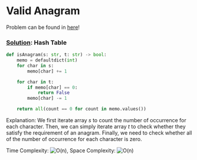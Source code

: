 # Valid Anagram

Problem can be found in [here](https://leetcode.com/problems/valid-anagram/)!

### [Solution](/Array%20%26%20Hashing/242-ValidAnagram/solution.py): Hash Table

```python
def isAnagram(s: str, t: str) -> bool:
    memo = defaultdict(int)
    for char in s:
        memo[char] += 1

    for char in t:
        if memo[char] == 0:
            return False
        memo[char] -= 1

    return all(count == 0 for count in memo.values())
```

Explanation: We first iterate array $s$ to count the number of occurrence for each character. Then, we can simply iterate array $t$ to check whether they satisfy the requirement of an anagram. Finally, we need to check whether all of the number of occurrence for each character is zero.

Time Complexity: ![O(n)](<https://latex.codecogs.com/svg.image?\inline&space;O(n)>), Space Complexity: ![O(n)](<https://latex.codecogs.com/svg.image?\inline&space;O(n)>)
